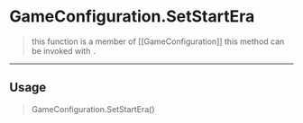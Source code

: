 # GameConfiguration.SetStartEra
> this function is a member of [[GameConfiguration]]
> this method can be invoked with `.`
-----
## Usage
> GameConfiguration.SetStartEra()
